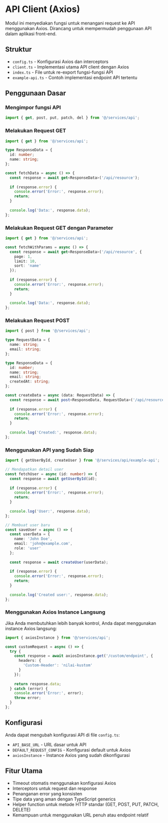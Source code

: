 # API Client (Axios)

Modul ini menyediakan fungsi untuk menangani request ke API menggunakan Axios. Dirancang untuk mempermudah penggunaan API dalam aplikasi front-end.

## Struktur

- `config.ts` - Konfigurasi Axios dan interceptors
- `client.ts` - Implementasi utama API client dengan Axios
- `index.ts` - File untuk re-export fungsi-fungsi API
- `example-api.ts` - Contoh implementasi endpoint API tertentu

## Penggunaan Dasar

### Mengimpor fungsi API

```typescript
import { get, post, put, patch, del } from '@/services/api';
```

### Melakukan Request GET

```typescript
import { get } from '@/services/api';

type ResponseData = {
  id: number;
  name: string;
};

const fetchData = async () => {
  const response = await get<ResponseData>('/api/resource');
  
  if (response.error) {
    console.error('Error:', response.error);
    return;
  }
  
  console.log('Data:', response.data);
};
```

### Melakukan Request GET dengan Parameter

```typescript
import { get } from '@/services/api';

const fetchWithParams = async () => {
  const response = await get<ResponseData>('/api/resource', { 
    page: 1, 
    limit: 10,
    sort: 'name'
  });
  
  if (response.error) {
    console.error('Error:', response.error);
    return;
  }
  
  console.log('Data:', response.data);
};
```

### Melakukan Request POST

```typescript
import { post } from '@/services/api';

type RequestData = {
  name: string;
  email: string;
};

type ResponseData = {
  id: number;
  name: string;
  email: string;
  createdAt: string;
};

const createData = async (data: RequestData) => {
  const response = await post<ResponseData, RequestData>('/api/resource', data);
  
  if (response.error) {
    console.error('Error:', response.error);
    return;
  }
  
  console.log('Created:', response.data);
};
```

### Menggunakan API yang Sudah Siap

```typescript
import { getUserById, createUser } from '@/services/api/example-api';

// Mendapatkan detail user
const fetchUser = async (id: number) => {
  const response = await getUserById(id);
  
  if (response.error) {
    console.error('Error:', response.error);
    return;
  }
  
  console.log('User:', response.data);
};

// Membuat user baru
const saveUser = async () => {
  const userData = {
    name: 'John Doe',
    email: 'john@example.com',
    role: 'user'
  };
  
  const response = await createUser(userData);
  
  if (response.error) {
    console.error('Error:', response.error);
    return;
  }
  
  console.log('Created user:', response.data);
};
```

### Menggunakan Axios Instance Langsung

Jika Anda membutuhkan lebih banyak kontrol, Anda dapat menggunakan instance Axios langsung:

```typescript
import { axiosInstance } from '@/services/api';

const customRequest = async () => {
  try {
    const response = await axiosInstance.get('/custom/endpoint', {
      headers: {
        'Custom-Header': 'nilai-kustom'
      }
    });
    
    return response.data;
  } catch (error) {
    console.error('Error:', error);
    throw error;
  }
};
```

## Konfigurasi

Anda dapat mengubah konfigurasi API di file `config.ts`:

- `API_BASE_URL` - URL dasar untuk API
- `DEFAULT_REQUEST_CONFIG` - Konfigurasi default untuk Axios
- `axiosInstance` - Instance Axios yang sudah dikonfigurasi

## Fitur Utama

- Timeout otomatis menggunakan konfigurasi Axios
- Interceptors untuk request dan response
- Penanganan error yang konsisten
- Tipe data yang aman dengan TypeScript generics
- Helper function untuk metode HTTP standar (GET, POST, PUT, PATCH, DELETE)
- Kemampuan untuk menggunakan URL penuh atau endpoint relatif 